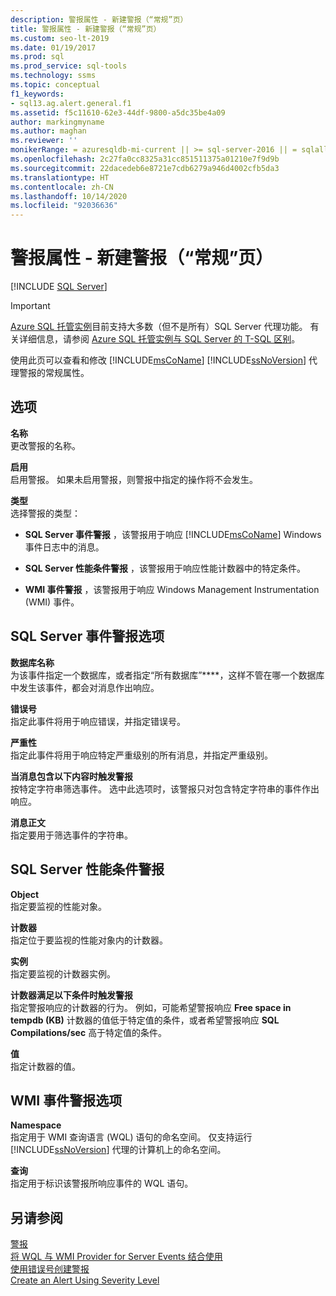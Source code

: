```yaml
---
description: 警报属性 - 新建警报（“常规”页）
title: 警报属性 - 新建警报（“常规”页）
ms.custom: seo-lt-2019
ms.date: 01/19/2017
ms.prod: sql
ms.prod_service: sql-tools
ms.technology: ssms
ms.topic: conceptual
f1_keywords:
- sql13.ag.alert.general.f1
ms.assetid: f5c11610-62e3-44df-9800-a5dc35be4a09
author: markingmyname
ms.author: maghan
ms.reviewer: ''
monikerRange: = azuresqldb-mi-current || >= sql-server-2016 || = sqlallproducts-allversions
ms.openlocfilehash: 2c27fa0cc8325a31cc851511375a01210e7f9d9b
ms.sourcegitcommit: 22dacedeb6e8721e7cdb6279a946d4002cfb5da3
ms.translationtype: HT
ms.contentlocale: zh-CN
ms.lasthandoff: 10/14/2020
ms.locfileid: "92036636"
---
```

# <a name="alert-properties---new-alert-general-page"></a>警报属性 - 新建警报（“常规”页）
 [!INCLUDE [SQL Server](../../includes/applies-to-version/sqlserver.md)]


> [!IMPORTANT]  
> [Azure SQL 托管实例](/azure/sql-database/sql-database-managed-instance)目前支持大多数（但不是所有）SQL Server 代理功能。 有关详细信息，请参阅 [Azure SQL 托管实例与 SQL Server 的 T-SQL 区别](/azure/sql-database/sql-database-managed-instance-transact-sql-information#sql-server-agent)。

使用此页可以查看和修改 [!INCLUDE[msCoName](../../includes/msconame_md.md)] [!INCLUDE[ssNoVersion](../../includes/ssnoversion-md.md)] 代理警报的常规属性。  

## <a name="options"></a>选项  
**名称**  
更改警报的名称。  
  
**启用**  
启用警报。 如果未启用警报，则警报中指定的操作将不会发生。  
  
**类型**  
选择警报的类型：  
  
-   **SQL Server 事件警报** ，该警报用于响应 [!INCLUDE[msCoName](../../includes/msconame_md.md)] Windows 事件日志中的消息。  
  
-   **SQL Server 性能条件警报** ，该警报用于响应性能计数器中的特定条件。  
  
-   **WMI 事件警报** ，该警报用于响应 Windows Management Instrumentation (WMI) 事件。  
  
## <a name="sql-server-event-alert-options"></a>SQL Server 事件警报选项  
**数据库名称**  
为该事件指定一个数据库，或者指定“所有数据库”****，这样不管在哪一个数据库中发生该事件，都会对消息作出响应。  
  
**错误号**  
指定此事件将用于响应错误，并指定错误号。  
  
**严重性**  
指定此事件将用于响应特定严重级别的所有消息，并指定严重级别。  
  
**当消息包含以下内容时触发警报**  
按特定字符串筛选事件。 选中此选项时，该警报只对包含特定字符串的事件作出响应。  
  
**消息正文**  
指定要用于筛选事件的字符串。  
  
## <a name="sql-server-performance-condition-alerts"></a>SQL Server 性能条件警报  
**Object**  
指定要监视的性能对象。  
  
**计数器**  
指定位于要监视的性能对象内的计数器。  
  
**实例**  
指定要监视的计数器实例。  
  
**计数器满足以下条件时触发警报**  
指定警报响应的计数器的行为。 例如，可能希望警报响应 **Free space in tempdb (KB)** 计数器的值低于特定值的条件，或者希望警报响应 **SQL Compilations/sec** 高于特定值的条件。  
  
**值**  
指定计数器的值。  
  
## <a name="wmi-event-alert-options"></a>WMI 事件警报选项  
**Namespace**  
指定用于 WMI 查询语言 (WQL) 语句的命名空间。 仅支持运行 [!INCLUDE[ssNoVersion](../../includes/ssnoversion-md.md)] 代理的计算机上的命名空间。  
  
**查询**  
指定用于标识该警报所响应事件的 WQL 语句。  
  
## <a name="see-also"></a>另请参阅  
[警报](../../ssms/agent/alerts.md)  
[将 WQL 与 WMI Provider for Server Events 结合使用](../../relational-databases/wmi-provider-server-events/using-wql-with-the-wmi-provider-for-server-events.md)  
[使用错误号创建警报](../../ssms/agent/create-an-alert-using-an-error-number.md)  
[Create an Alert Using Severity Level](../../ssms/agent/create-an-alert-using-severity-level.md)  

